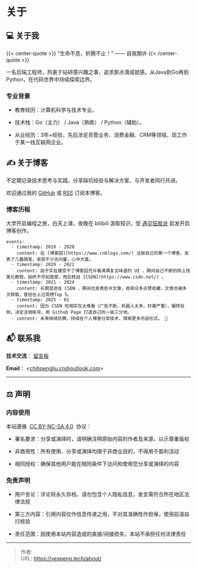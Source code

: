 # 关于


## 💻 关于我

{{&lt; center-quote &gt;}} 
“生命不息，折腾不止！” —— 自我期许 
{{&lt; /center-quote &gt;}}

一名后端工程师，热衷于钻研感兴趣之事，追求那点滴成就感。从Java到Go再到Python，在代码世界中持续探索边界。

### 专业背景
- 教育经历：计算机科学与技术专业。

- 技术栈：Go（主力） / Java（熟练） / Python（辅助）。

- 从业经历：3年&#43;经验，先后涉足资管业务、消费金融、CRM等领域，现工作于某一线互联网企业。

## ✍️ 关于博客

不定期记录技术思考与实践，分享踩坑经验与解决方案，与开发者同行共进。

欢迎通过我的 [GitHub](https://github.com/vespeng/vespeng.github.io) 或 [RSS](https://vespeng.tech/index.xml) 订阅本博客。

### 博客历程

大学开启编程之旅，白天上课，夜晚在 bilibili 汲取知识，受 [遇见狂胜说](https://space.bilibili.com/95256449?spm_id_from=333.1387.follow.user_card.click/) 启发开启博客创作。

```timeline {animation=true}
events:
  - timestamp: 2019 - 2020
    content: 在 [博客园](https://www.cnblogs.com/) 注册自己的第一个博客，发表了几篇随笔，收获不少访问量，心中大喜。
  - timestamp: 2020 - 2021
    content: 由于实在接受不了博客园充斥着满满复古味道的 UI ，期间自己不断的网上找美化教程，始终不尽如我意，而后转战 [CSDN](https://www.csdn.net/) 。
  - timestamp: 2021 - 2024
    content: 长期混迹在 CSDN ，期间也发表些许文章，收获众多点赞收藏，文章也被多次转载，曾经也上过周榜Top 5。
  - timestamp: 2025 - 01
    content: 因为 CSDN 吃相实在太难看（广告不断，机器人太多，抄袭严重），辗转反侧，决定注销账号，用 Github Page 打造自己的一亩三分地。
  - content: 未来继续折腾，持续在个人博客分享技术，探索更多内容形式。 🚀
```

## 📬 联系我

**技术交流**： [留言板](https://vespeng.tech/message/)

**Email**： &lt;chihpengliu.cn@outlook.com&gt;

---

## ⚖️ 声明

### 内容使用
本站遵循  [CC BY-NC-SA 4.0](https://creativecommons.org/licenses/by-nc-sa/4.0/)  协议：

- 署名要求：分享或演绎时，请明确注明原始内容的作者及来源，以示尊重版权

- 非商用性：所有使用、分享或演绎均限于非商业目的，不得用于盈利活动

- 相同授权：确保其他用户能在相同条件下访问和使用您分享或演绎的内容

### 免责声明
- 用户言论：评论将永久存档，请勿包含个人隐私信息，发言需符合所在地区法律法规

- 第三方内容：引用内容仅作信息传递之用，不对其准确性作担保，使用前请自行核验

- 责任范围：因使用本站内容造成的直接/间接损失，本站不承担任何法律责任


---

> 作者:   
> URL: https://vespeng.tech/about/  

